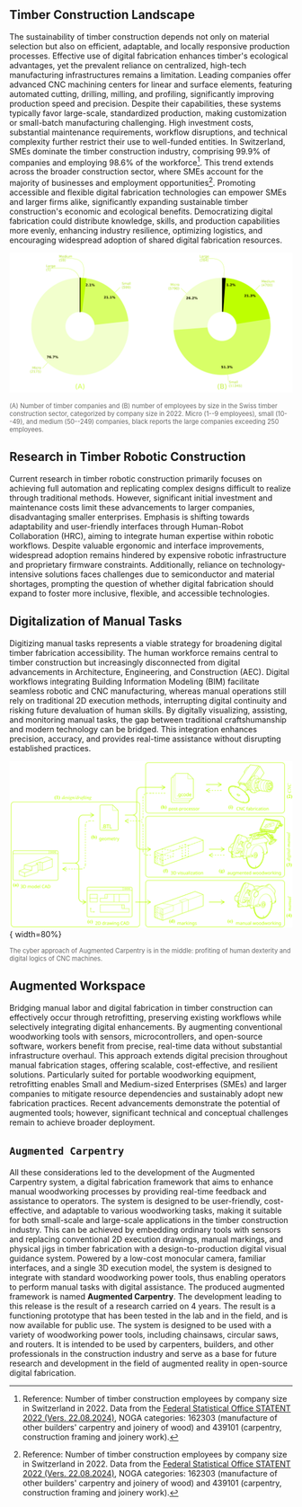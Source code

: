 #

## Timber Construction Landscape

The sustainability of timber construction depends not only on material selection but also on efficient, adaptable, and locally responsive production processes. Effective use of digital fabrication enhances timber's ecological advantages, yet the prevalent reliance on centralized, high-tech manufacturing infrastructures remains a limitation.
Leading companies offer advanced CNC machining centers for linear and surface elements, featuring automated cutting, drilling, milling, and profiling, significantly improving production speed and precision. Despite their capabilities, these systems typically favor large-scale, standardized production, making customization or small-batch manufacturing challenging. High investment costs, substantial maintenance requirements, workflow disruptions, and technical complexity further restrict their use to well-funded entities.
In Switzerland, SMEs dominate the timber construction industry, comprising 99.9% of companies and employing 98.6% of the workforce[^1]. This trend extends across the broader construction sector, where SMEs account for the majority of businesses and employment opportunities[^1].
Promoting accessible and flexible digital fabrication technologies can empower SMEs and larger firms alike, significantly expanding sustainable timber construction's economic and ecological benefits. Democratizing digital fabrication could distribute knowledge, skills, and production capabilities more evenly, enhancing industry resilience, optimizing logistics, and encouraging widespread adoption of shared digital fabrication resources.

![TOC](../assets/images/motivation/fig_pie_companies.png)
<figcaption style="color: #666; font-size: 0.8em;">(A) Number of timber companies and (B) number of employees by size in the Swiss timber construction sector, categorized by company size in 2022. Micro (1--9 employees), small (10--49), and medium (50--249) companies, black reports the large companies exceeding 250 employees.</figcaption>



## Research in Timber Robotic Construction

Current research in timber robotic construction primarily focuses on achieving full automation and replicating complex designs difficult to realize through traditional methods. However, significant initial investment and maintenance costs limit these advancements to larger companies, disadvantaging smaller enterprises. Emphasis is shifting towards adaptability and user-friendly interfaces through Human-Robot Collaboration (HRC), aiming to integrate human expertise within robotic workflows. Despite valuable ergonomic and interface improvements, widespread adoption remains hindered by expensive robotic infrastructure and proprietary firmware constraints. Additionally, reliance on technology-intensive solutions faces challenges due to semiconductor and material shortages, prompting the question of whether digital fabrication should expand to foster more inclusive, flexible, and accessible technologies.

## Digitalization of Manual Tasks

Digitizing manual tasks represents a viable strategy for broadening digital timber fabrication accessibility. The human workforce remains central to timber construction but increasingly disconnected from digital advancements in Architecture, Engineering, and Construction (AEC). Digital workflows integrating Building Information Modeling (BIM) facilitate seamless robotic and CNC manufacturing, whereas manual operations still rely on traditional 2D execution methods, interrupting digital continuity and risking future devaluation of human skills. By digitally visualizing, assisting, and monitoring manual tasks, the gap between traditional craftshumanship and modern technology can be bridged. This integration enhances precision, accuracy, and provides real-time assistance without disrupting established practices.

![TOC><](../assets/images/motivation/dataflow.png){ width=80%}
<figcaption style="color: #666; font-size: 0.8em;">The cyber approach of Augmented Carpentry is in the middle: profiting of human dexterity and digital logics of CNC machines.</figcaption>

## Augmented Workspace

Bridging manual labor and digital fabrication in timber construction can effectively occur through retrofitting, preserving existing workflows while selectively integrating digital enhancements. By augmenting conventional woodworking tools with sensors, microcontrollers, and open-source software, workers benefit from precise, real-time data without substantial infrastructure overhaul. This approach extends digital precision throughout manual fabrication stages, offering scalable, cost-effective, and resilient solutions. Particularly suited for portable woodworking equipment, retrofitting enables Small and Medium-sized Enterprises (SMEs) and larger companies to mitigate resource dependencies and sustainably adopt new fabrication practices. Recent advancements demonstrate the potential of augmented tools; however, significant technical and conceptual challenges remain to achieve broader deployment.

## `Augmented Carpentry`

All these considerations led to the development of the Augmented Carpentry system, a digital fabrication framework that aims to enhance manual woodworking processes by providing real-time feedback and assistance to operators. The system is designed to be user-friendly, cost-effective, and adaptable to various woodworking tasks, making it suitable for both small-scale and large-scale applications in the timber construction industry.
This can be achieved by embedding ordinary tools with sensors and replacing conventional 2D execution drawings, manual markings, and physical jigs in timber fabrication with a design-to-production digital visual guidance system. Powered by a low-cost monocular camera, familiar interfaces, and a single 3D execution model, the system is designed to integrate with standard woodworking power tools, thus enabling operators to perform manual tasks with digital assistance.
The produced augmented framework is named **Augmented Carpentry**. The development leading to this release is the result of a research carried on 4 years. The result is a functioning prototype that has been tested in the lab and in the field, and is now available for public use. The system is designed to be used with a variety of woodworking power tools, including chainsaws, circular saws, and routers. It is intended to be used by carpenters, builders, and other professionals in the construction industry and serve as a base for future research and development in the field of augmented reality in open-source digital fabrication.



[^1]: Reference: Number of timber construction employees by company size in Switzerland in 2022. Data from the [Federal Statistical Office STATENT 2022 (Vers. 22.08.2024)](https://www.bfs.admin.ch/bfs/fr/home/actualites/quoi-de-neuf.assetdetail.26665232.html), NOGA categories: 162303 (manufacture of other builders' carpentry and joinery of wood) and 439101 (carpentry, construction framing and joinery work).